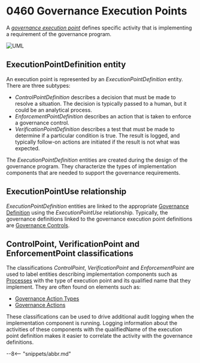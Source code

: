 <!-- SPDX-License-Identifier: CC-BY-4.0 -->
<!-- Copyright Contributors to the ODPi Egeria project. -->

# 0460 Governance Execution Points

A [*governance execution point*](/concepts/governance-execution) defines specific activity that is implementing a requirement of the governance program.  

![UML](0460-Governance-Execution-Points.svg)

## ExecutionPointDefinition entity

An execution point is represented by an *ExecutionPointDefinition* entity.  There are three subtypes:

* *ControlPointDefinition* describes a decision that must be made to resolve a situation.  The decision is typically passed to a human, but it could be an analytical process.
* *EnforcementPointDefinition* describes an action that is taken to enforce a governance control.
* *VerificationPointDefinition* describes a test that must be made to determine if a particular condition is true.  The result is logged, and typically follow-on actions are initiated if the result is not what was expected.

The *ExecutionPointDefinition* entities are created during the design of the governance program.  They characterize the types of implementation components that are needed to support the governance requirements.  

## ExecutionPointUse relationship

*ExecutionPointDefinition* entities are linked to the appropriate [Governance Definition](/types/4/0401-Governance-Definitions) using the *ExecutionPointUse* relationship. Typically, the governance definitions linked to the governance execution point definitions are [Governance Controls](/types/4/0420-Governance-Controls).

## ControlPoint, VerificationPoint and EnforcementPoint classifications

The classifications *ControlPoint*, *VerificationPoint* and *EnforcementPoint* are used to label entities describing implementation components such as [Processes](/types/0/0010-Base-model) with the type of execution point and its qualified name that they implement. They are often found on elements such as:

* [Governance Action Types](/types/4/0462-Governance-Action-Types)
* [Governance Actions](/types/4/0463-Governance-Actions)

These classifications can be used to drive additional audit logging when the implementation component is running. Logging information about the activities of these components with the qualifiedName of the execution point definition makes it easier to correlate the activity with the governance definitions. 




--8<-- "snippets/abbr.md"